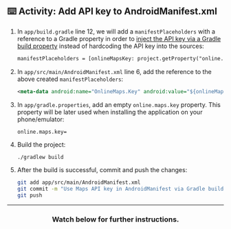 ## :keyboard: Activity: Add API key to AndroidManifest.xml

1. In `app/build.gradle` line 12, we will add a `manifestPlaceholders` with a reference to a Gradle property in order to [inject the API key via a Gradle build property](https://developer.android.com/studio/build/manifest-build-variables) instead of hardcoding the API key into the sources:
    ```xml
    manifestPlaceholders = [onlineMapsKey: project.getProperty("online.maps.key")]
    ```
1. In `app/src/main/AndroidManifest.xml` line 6, add the reference to the above created `manifestPlaceholders`:
    ```xml
    <meta-data android:name="OnlineMaps.Key" android:value="${onlineMapsKey}" />
    ```
1. In `app/gradle.properties`, add an empty `online.maps.key` property. This property will be later used when installing the application on your phone/emulator:
    ```
    online.maps.key=
    ```
1. Build the project:
    ```bash
    ./gradlew build
    ```
1. After the build is successful, commit and push the changes:
    ```bash
    git add app/src/main/AndroidManifest.xml
    git commit -m "Use Maps API key in AndroidManifest via Gradle build property"
    git push
    ```

<hr>
<h3 align="center">Watch below for further instructions.</h3>
